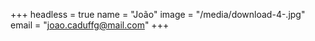 +++
headless = true
name = "João"
image = "/media/download-4-.jpg"
email = "joao.caduffg@mail.com"
+++
